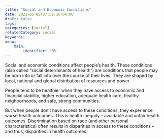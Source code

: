 ```yaml
---
title: "Social and Economic Conditions"
date: 2021-05-05T07:59:16-04:00
draft: false
tags: 
categories: [social]
relatedCategory: social
keywords: 
menu:
    main:
        identifier: '05'
---
```


Social and economic conditions affect people’s health. These conditions (also called “social determinants of health”) are conditions that people may be born into or fall into over the course of their lives. They are shaped by local, national and global distribution of resources and power.

People tend to be healthier when they have access to economic and financial stability, higher education, adequate health care, healthy neighborhoods, and safe, strong communities.

But when people don’t have access to these conditions, they experience worse health outcomes. This is health inequity – avoidable and unfair health outcomes. Discrimination based on race (and other personal characteristics) often results in disparities in access to these conditions –and thus, disparities in health outcomes.

